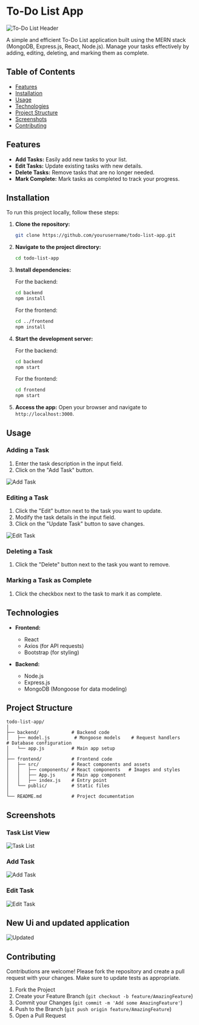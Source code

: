 # To-Do List App

![To-Do List Header](main.png)

A simple and efficient To-Do List application built using the MERN stack (MongoDB, Express.js, React, Node.js). Manage your tasks effectively by adding, editing, deleting, and marking them as complete.

## Table of Contents

- [Features](#features)
- [Installation](#installation)
- [Usage](#usage)
- [Technologies](#technologies)
- [Project Structure](#project-structure)
- [Screenshots](#screenshots)
- [Contributing](#contributing)

## Features

- **Add Tasks:** Easily add new tasks to your list.
- **Edit Tasks:** Update existing tasks with new details.
- **Delete Tasks:** Remove tasks that are no longer needed.
- **Mark Complete:** Mark tasks as completed to track your progress.

## Installation

To run this project locally, follow these steps:

1. **Clone the repository:**
   ```bash
   git clone https://github.com/yourusername/todo-list-app.git
   ```

2. **Navigate to the project directory:**
   ```bash
   cd todo-list-app
   ```

3. **Install dependencies:**

   For the backend:
   ```bash
   cd backend
   npm install
   ```

   For the frontend:
   ```bash
   cd ../frontend
   npm install
   ```

4. **Start the development server:**

   For the backend:
   ```bash
   cd backend
   npm start
   ```

   For the frontend:
   ```bash
   cd frontend
   npm start
   ```

5. **Access the app:** Open your browser and navigate to `http://localhost:3000`.

## Usage

### Adding a Task

1. Enter the task description in the input field.
2. Click on the "Add Task" button.

![Add Task](addtask.png)

### Editing a Task

1. Click the "Edit" button next to the task you want to update.
2. Modify the task details in the input field.
3. Click on the "Update Task" button to save changes.

![Edit Task](edittask.png)

### Deleting a Task

1. Click the "Delete" button next to the task you want to remove.

### Marking a Task as Complete

1. Click the checkbox next to the task to mark it as complete.

## Technologies

- **Frontend:**
  - React
  - Axios (for API requests)
  - Bootstrap (for styling)

- **Backend:**
  - Node.js
  - Express.js
  - MongoDB (Mongoose for data modeling)

## Project Structure

```
todo-list-app/
│
├── backend/            # Backend code
│   ├── model.js         # Mongoose models    # Request handlers       # Database configuration
│   └── app.js          # Main app setup
│
├── frontend/           # Frontend code
│   ├── src/            # React components and assets
│   │   ├── components/ # React components   # Images and styles
│   │   ├── App.js      # Main app component
│   │   ├── index.js    # Entry point
│   └── public/         # Static files
│
└── README.md           # Project documentation
```

## Screenshots

### Task List View

![Task List](main.png)

### Add Task

![Add Task](addtask.png)

### Edit Task

![Edit Task](edittask.png)

## New Ui and updated application
![Updated](Updated.png)

## Contributing

Contributions are welcome! Please fork the repository and create a pull request with your changes. Make sure to update tests as appropriate.

1. Fork the Project
2. Create your Feature Branch (`git checkout -b feature/AmazingFeature`)
3. Commit your Changes (`git commit -m 'Add some AmazingFeature'`)
4. Push to the Branch (`git push origin feature/AmazingFeature`)
5. Open a Pull Request


